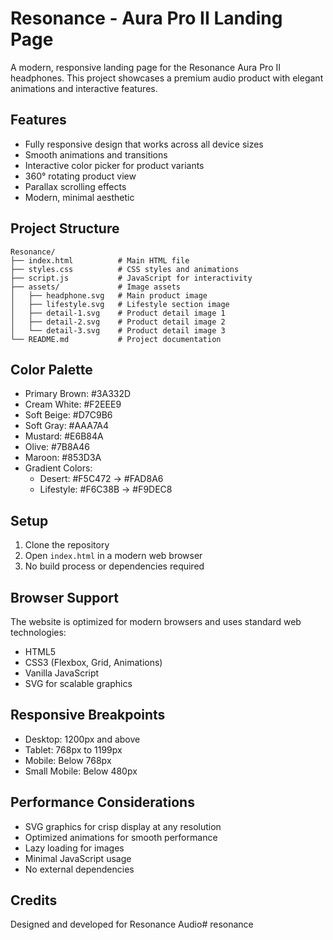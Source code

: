 # Resonance - Aura Pro II Landing Page

A modern, responsive landing page for the Resonance Aura Pro II headphones. This project showcases a premium audio product with elegant animations and interactive features.

## Features

- Fully responsive design that works across all device sizes
- Smooth animations and transitions
- Interactive color picker for product variants
- 360° rotating product view
- Parallax scrolling effects
- Modern, minimal aesthetic

## Project Structure

```
Resonance/
├── index.html          # Main HTML file
├── styles.css          # CSS styles and animations
├── script.js           # JavaScript for interactivity
├── assets/             # Image assets
│   ├── headphone.svg   # Main product image
│   ├── lifestyle.svg   # Lifestyle section image
│   ├── detail-1.svg    # Product detail image 1
│   ├── detail-2.svg    # Product detail image 2
│   └── detail-3.svg    # Product detail image 3
└── README.md           # Project documentation
```

## Color Palette

- Primary Brown: #3A332D
- Cream White: #F2EEE9
- Soft Beige: #D7C9B6
- Soft Gray: #AAA7A4
- Mustard: #E6B84A
- Olive: #7B8A46
- Maroon: #853D3A
- Gradient Colors:
  - Desert: #F5C472 → #FAD8A6
  - Lifestyle: #F6C38B → #F9DEC8

## Setup

1. Clone the repository
2. Open `index.html` in a modern web browser
3. No build process or dependencies required

## Browser Support

The website is optimized for modern browsers and uses standard web technologies:
- HTML5
- CSS3 (Flexbox, Grid, Animations)
- Vanilla JavaScript
- SVG for scalable graphics

## Responsive Breakpoints

- Desktop: 1200px and above
- Tablet: 768px to 1199px
- Mobile: Below 768px
- Small Mobile: Below 480px

## Performance Considerations

- SVG graphics for crisp display at any resolution
- Optimized animations for smooth performance
- Lazy loading for images
- Minimal JavaScript usage
- No external dependencies

## Credits

Designed and developed for Resonance Audio#   r e s o n a n c e  
 
